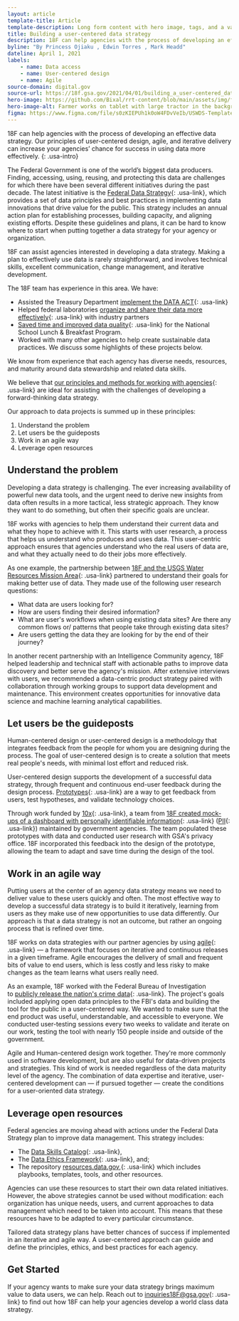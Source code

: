 ```yaml
---
layout: article
template-title: Article
template-description: Long form content with hero image, tags, and a variety of typographical elements
title: Building a user-centered data strategy
description: 18F can help agencies with the process of developing an effective data strategy. Our principles of user-centered design, agile, and iterative delivery can increase your agencies’ chance for success in using data more effectively.
byline: "By Princess Ojiaku , Edwin Torres , Mark Headd"
dateline: April 1, 2021
labels:
    - name: Data access
    - name: User-centered design
    - name: Agile
source-domain: digital.gov
source-url: https://18f.gsa.gov/2021/04/01/building_a_user-centered_data_strategy/
hero-image: https://github.com/Bixal/rrt-content/blob/main/assets/img/farmer-on-tablet-usda.jpg?raw=true
hero-image-alt: Farmer works on tablet with large tractor in the background
figma: https://www.figma.com/file/s0zKIEPUh1k0oW4FDvVeIb/USWDS-Templates-Truss-Lib-v2.10.0?node-id=539%3A1895
---
```


18F can help agencies with the process of developing an effective data strategy. Our principles of user-centered design, agile, and iterative delivery can increase your agencies’ chance for success in using data more effectively.
{: .usa-intro}

The Federal Government is one of the world’s biggest data producers. Finding, accessing, using, reusing, and protecting this data are challenges for which there have been several different initiatives during the past decade. The latest initiative is the [Federal Data Strategy](https://strategy.data.gov/){: .usa-link}, which provides a set of data principles and best practices in implementing data innovations that drive value for the public. This strategy includes an annual action plan for establishing processes, building capacity, and aligning existing efforts. Despite these guidelines and plans, it can be hard to know where to start when putting together a data strategy for your agency or organization.

18F can assist agencies interested in developing a data strategy. Making a plan to effectively use data is rarely straightforward, and involves technical skills, excellent communication, change management, and iterative development.

The 18F team has experience in this area. We have:

- Assisted the Treasury Department [implement the DATA ACT](https://18f.gsa.gov/2016/06/14/prototype-early-prototype-often-lesson-from-the-data-act/){: .usa-link}
- Helped federal laboratories [organize and share their data more effectively](https://18f.gsa.gov/2017/10/05/18f-and-federal-laboratories-work-together-to-bring-better-data-to-businesses/){: .usa-link} with industry partners
- [Saved time and improved data quality](https://18f.gsa.gov/2020/04/23/saving-time-and-improving-data-quality-for-the-national-school-lunch-breakfast-program/){: .usa-link} for the National School Lunch & Breakfast Program.
- Worked with many other agencies to help create sustainable data practices. We discuss some highlights of these projects below.

We know from experience that each agency has diverse needs, resources, and maturity around data stewardship and related data skills.

We believe that [our principles and methods for working with agencies](https://18f.gsa.gov/partnership-principles/){: .usa-link} are ideal for assisting with the challenges of developing a forward-thinking data strategy.

Our approach to data projects is summed up in these principles:

1. Understand the problem
2. Let users be the guideposts
3. Work in an agile way
4. Leverage open resources

## Understand the problem

Developing a data strategy is challenging. The ever increasing availability of powerful new data tools, and the urgent need to derive new insights from data often results in a more tactical, less strategic approach. They know they want to do something, but often their specific goals are unclear.

18F works with agencies to help them understand their current data and what they hope to achieve with it. This starts with user research, a process that helps us understand who produces and uses data. This user-centric approach ensures that agencies understand who the real users of data are, and what they actually need to do their jobs more effectively.

As one example, the partnership between [18F and the USGS Water Resources Mission Area](https://18f.gsa.gov/2020/08/06/doing-user-research-to-design-the-next-gen-wdfn/){: .usa-link} partnered to understand their goals for making better use of data. They made use of the following user research questions:

- What data are users looking for?
- How are users finding their desired information?
- What are user's workflows when using existing data sites? Are there any common flows or/ patterns that people take through existing data sites?
- Are users getting the data they are looking for by the end of their journey?

In another recent partnership with an Intelligence Community agency, 18F helped leadership and technical staff with actionable paths to improve data discovery and better serve the agency's mission. After extensive interviews with users, we recommended a data-centric product strategy paired with collaboration through working groups to support data development and maintenance. This environment creates opportunities for innovative data science and machine learning analytical capabilities.

## Let users be the guideposts

Human-centered design or user-centered design is a methodology that integrates feedback from the people for whom you are designing during the process. The goal of user-centered design is to create a solution that meets real people's needs, with minimal lost effort and reduced risk.

User-centered design supports the development of a successful data strategy, through frequent and continuous end-user feedback during the design process. [Prototypes](https://methods.18f.gov/make/prototyping/){: .usa-link} are a way to get feedback from users, test hypotheses, and validate technology choices.

Through work funded by [10x](https://10x.gsa.gov/){: .usa-link}, a team from [18F created mock-ups of a dashboard with personally identifiable information](https://18f.gsa.gov/2020/12/15/a-dashboard-for-privacy-offices/){: .usa-link} ([PII](https://ux-guide.18f.gov/research/privacy/#personally-identifiable-information-pii){: .usa-link}) maintained by government agencies. The team populated these prototypes with data and conducted user research with GSA's privacy office. 18F incorporated this feedback into the design of the prototype, allowing the team to adapt and save time during the design of the tool.

## Work in an agile way

Putting users at the center of an agency data strategy means we need to deliver value to these users quickly and often. The most effective way to develop a successful data strategy is to build it iteratively, learning from users as they make use of new opportunities to use data differently. Our approach is that a data strategy is not an outcome, but rather an ongoing process that is refined over time.

18F works on data strategies with our partner agencies by using [agile](https://agile.18f.gov/agile-is-something-you-are/){: .usa-link} — a framework that focuses on iterative and continuous releases in a given timeframe. Agile encourages the delivery of small and frequent bits of value to end users, which is less costly and less risky to make changes as the team learns what users really need.

As an example, 18F worked with the Federal Bureau of Investigation to [publicly release the nation's crime data](https://18f.gsa.gov/2017/09/07/opening-the-nations-crime-data/){: .usa-link}. The project's goals included applying open data principles to the FBI's data and building the tool for the public in a user-centered way. We wanted to make sure that the end product was useful, understandable, and accessible to everyone. We conducted user-testing sessions every two weeks to validate and iterate on our work, testing the tool with nearly 150 people inside and outside of the government.

Agile and Human-centered design work together. They're more commonly used in software development, but are also useful for data-driven projects and strategies. This kind of work is needed regardless of the data maturity level of the agency. The combination of data expertise and iterative, user-centered development can — if pursued together — create the conditions for a user-oriented data strategy.

## Leverage open resources

Federal agencies are moving ahead with actions under the Federal Data Strategy plan to improve data management. This strategy includes:

- The [Data Skills Catalog](https://resources.data.gov/assets/documents/fds-data-skills-catalog.pdf){: .usa-link},
- The [Data Ethics Framework](https://resources.data.gov/assets/documents/fds-data-ethics-framework.pdf){: .usa-link}, and;
- The repository [resources.data.gov,](https://resources.data.gov/){: .usa-link} which includes playbooks, templates, tools, and other resources.

Agencies can use these resources to start their own data related initiatives. However, the above strategies cannot be used without modification: each organization has unique needs, users, and current approaches to data management which need to be taken into account. This means that these resources have to be adapted to every particular circumstance.

Tailored data strategy plans have better chances of success if implemented in an iterative and agile way. A user-centered approach can guide and define the principles, ethics, and best practices for each agency.

## Get Started

If your agency wants to make sure your data strategy brings maximum value to data users, we can help. Reach out to <inquiries18F@gsa.gov>{: .usa-link} to find out how 18F can help your agencies develop a world class data strategy.